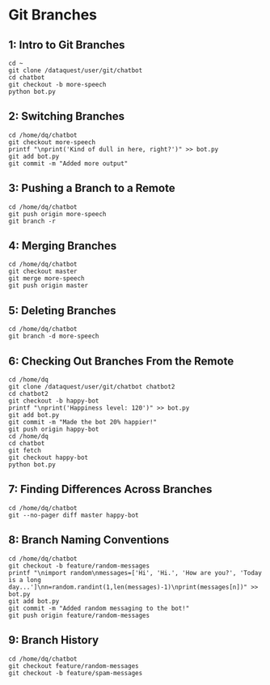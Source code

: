 # Git Branches

## 1: Intro to Git Branches
```shell
cd ~
git clone /dataquest/user/git/chatbot
cd chatbot
git checkout -b more-speech
python bot.py
```

## 2: Switching Branches
```shell
cd /home/dq/chatbot
git checkout more-speech
printf "\nprint('Kind of dull in here, right?')" >> bot.py
git add bot.py
git commit -m "Added more output"
```

## 3: Pushing a Branch to a Remote
```shell
cd /home/dq/chatbot
git push origin more-speech
git branch -r
```

## 4: Merging Branches
```shell
cd /home/dq/chatbot
git checkout master
git merge more-speech
git push origin master
```

## 5: Deleting Branches
```shell
cd /home/dq/chatbot
git branch -d more-speech
```

## 6: Checking Out Branches From the Remote
```shell
cd /home/dq
git clone /dataquest/user/git/chatbot chatbot2
cd chatbot2
git checkout -b happy-bot
printf "\nprint('Happiness level: 120')" >> bot.py
git add bot.py
git commit -m "Made the bot 20% happier!"
git push origin happy-bot
cd /home/dq
cd chatbot
git fetch
git checkout happy-bot
python bot.py
```

## 7: Finding Differences Across Branches
```shell
cd /home/dq/chatbot
git --no-pager diff master happy-bot
```

## 8: Branch Naming Conventions
```shell
cd /home/dq/chatbot
git checkout -b feature/random-messages
printf "\nimport random\nmessages=['Hi', 'Hi.', 'How are you?', 'Today is a long day...']\nn=random.randint(1,len(messages)-1)\nprint(messages[n])" >> bot.py
git add bot.py
git commit -m "Added random messaging to the bot!"
git push origin feature/random-messages
```

## 9: Branch History
```shell
cd /home/dq/chatbot
git checkout feature/random-messages
git checkout -b feature/spam-messages
```